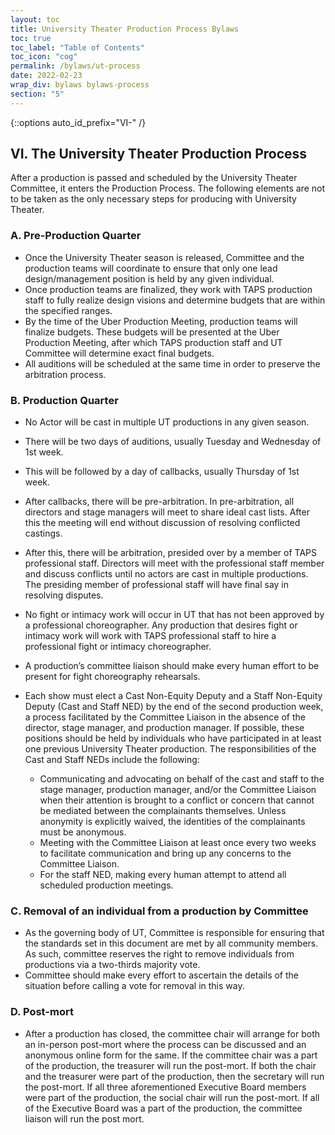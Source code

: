 ```yaml
---
layout: toc
title: University Theater Production Process Bylaws
toc: true
toc_label: "Table of Contents"
toc_icon: "cog"
permalink: /bylaws/ut-process
date: 2022-02-23
wrap_div: bylaws bylaws-process
section: "5"
---
```

{::options auto_id_prefix="VI-" /}
## VI. The University Theater Production Process

After a production is passed and scheduled by the University Theater Committee, it enters the Production Process. The following elements are not to be taken as the only necessary steps for producing with University Theater.

### A. Pre-Production Quarter

* Once the University Theater season is released, Committee and the production teams will coordinate to ensure that only one lead design/management position is held by any given individual.
* Once production teams are finalized, they work with TAPS production staff to fully realize design visions and determine budgets that are within the specified ranges.
* By the time of the Uber Production Meeting, production teams will finalize budgets. These budgets will be presented at the Uber Production Meeting, after which TAPS production staff and UT Committee will determine exact final budgets.
* All auditions will be scheduled at the same time in order to preserve the arbitration process.

### B. Production Quarter

* No Actor will be cast in multiple UT productions in any given season.
* There will be two days of auditions, usually Tuesday and Wednesday of 1st week.
* This will be followed by a day of callbacks, usually Thursday of 1st week.
* After callbacks, there will be pre-arbitration. In pre-arbitration, all directors and stage managers will meet to share ideal cast lists. After this the meeting will end without discussion of resolving conflicted castings.
* After this, there will be arbitration, presided over by a member of TAPS professional staff. Directors will meet with the professional staff member and discuss conflicts until no actors are cast in multiple productions. The presiding member of professional staff will have final say in resolving disputes.
* No fight or intimacy work will occur in UT that has not been approved by a professional choreographer. Any production that desires fight or intimacy work will work with TAPS professional staff to hire a professional fight or intimacy choreographer.
* A production’s committee liaison should make every human effort to be present for fight choreography rehearsals.
* Each show must elect a Cast Non-Equity Deputy and a Staff Non-Equity Deputy (Cast and Staff NED) by the end of the second production week, a process facilitated by the Committee Liaison in the absence of the director, stage manager, and production manager. If possible, these positions should be held by individuals who have participated in at least one previous University Theater production. The responsibilities of the Cast and Staff NEDs include the following:

    * Communicating and advocating on behalf of the cast and staff to the stage manager, production manager, and/or the Committee Liaison when their attention is brought to a conflict or concern that cannot be mediated between the complainants themselves. Unless anonymity is explicitly waived, the identities of the complainants must be anonymous.
    * Meeting with the Committee Liaison at least once every two weeks to facilitate communication and bring up any concerns to the Committee Liaison.
    * For the staff NED, making every human attempt to attend all scheduled production meetings.

### C. Removal of an individual from a production by Committee

* As the governing body of UT, Committee is responsible for ensuring that the standards set in this document are met by all community members. As such, committee reserves the right to remove individuals from productions via a two-thirds majority vote.
* Committee should make every effort to ascertain the details of the situation before calling a vote for removal in this way.

### D. Post-mort

* After a production has closed, the committee chair will arrange for both an in-person post-mort where the process can be discussed and an anonymous online form for the same. If the committee chair was a part of the production, the treasurer will run the post-mort. If both the chair and the treasurer were part of the production, then the secretary will run the post-mort. If all three aforementioned Executive Board members were part of the production, the social chair will run the post-mort. If all of the Executive Board was a part of the production, the committee liaison will run the post mort.
